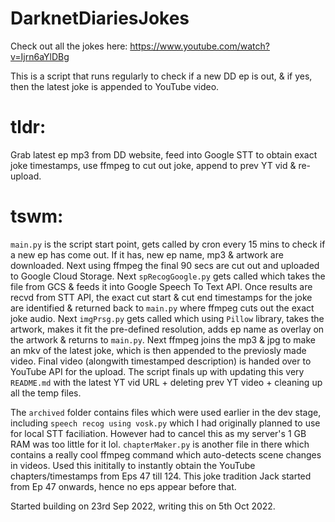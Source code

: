 # DarknetDiariesJokes

Check out all the jokes here: https://www.youtube.com/watch?v=Ijrn6aYlDBg

This is a script that runs regularly to check if a new DD ep is out, & if yes, then the latest joke is appended to YouTube video.

# tldr: 
Grab latest ep mp3 from DD website, feed into Google STT to obtain exact joke timestamps, use ffmpeg to cut out joke, append to prev YT vid & re-upload.

# tswm:
`main.py` is the script start point, gets called by cron every 15 mins to check if a new ep has come out. If it has, new ep name, mp3 & artwork are downloaded. Next using ffmpeg the final 90 secs are cut out and uploaded to Google Cloud Storage. Next `spRecogGoogle.py` gets called which takes the file from GCS & feeds it into Google Speech To Text API. Once results are recvd from STT API, the exact cut start & cut end timestamps for the joke are identified & returned back to `main.py` where ffmpeg cuts out the exact joke audio. Next `imgPrsg.py` gets called which using `Pillow` library, takes the artwork, makes it fit the pre-defined resolution, adds ep name as overlay on the artwork & returns to `main.py`. Next ffmpeg joins the mp3 & jpg to make an mkv of the latest joke, which is then appended to the previosly made video. Final video (alongwith timestamped description) is handed over to YouTube API for the upload. The script finals up with updating this very `README.md` with the latest YT vid URL + deleting prev YT video + cleaning up all the temp files.

The `archived` folder contains files which were used earlier in the dev stage, including `speech recog using vosk.py` which I had originally planned to use for local STT faciliation. However had to cancel this as my server's 1 GB RAM was too little for it lol. `chapterMaker.py` is another file in there which contains a really cool ffmpeg command which auto-detects scene changes in videos. Used this inititally to instantly obtain the YouTube chapters/timestamps from Eps 47 till 124. This joke tradition Jack started from Ep 47 onwards, hence no eps appear before that.

Started building on 23rd Sep 2022, writing this on 5th Oct 2022.
